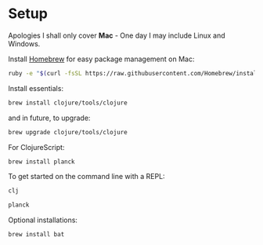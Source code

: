 # Setup

Apologies I shall only cover **Mac** - One day I may include Linux and Windows.

Install [Homebrew](https://brew.sh) for easy package management on Mac:

```bash
ruby -e "$(curl -fsSL https://raw.githubusercontent.com/Homebrew/install/master/install)"
```

Install essentials:

```bash
brew install clojure/tools/clojure
```

and in future, to upgrade:

```bash
brew upgrade clojure/tools/clojure
```

For ClojureScript:

```bash
brew install planck
```

To get started on the command line with a REPL:

```bash
clj
```

```bash
planck
```

Optional installations:

```bash
brew install bat
```